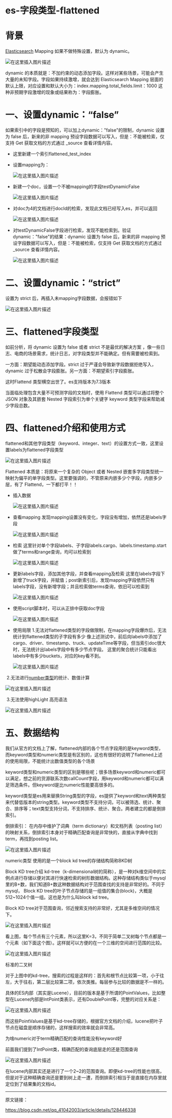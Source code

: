 # es-字段类型-flattened

# 背景

[Elasticsearch](https://so.csdn.net/so/search?q=Elasticsearch&spm=1001.2101.3001.7020) Mapping 如果不做特殊设置，默认为 dynamic。

![在这里插入图片描述](./01.png)

dynamic 的本质就是：不加约束的动态添加字段。这样对某些场景，可能会产生大量的未知字段。字段如果持续激增，就会达到 Elasticsearch Mapping 层面的默认上限，对应设置和默认大小为：index.mapping.total_fields.limit：1000
这种非预期字段激增的现象或结果称为：字段膨胀。

# 一、设置dynamic：“false”

如果索引中的字段是预知的，可以加上dynamic："false"的限制，dynamic 设置为 false 后，新来的非 mapping 预设字段数据可以写入，但是：不能被检索，仅支持 Get 获取文档的方式通过 _source 查看详情内容。

- 这里新建一个索引flattened_test_index

- 设置mapping为：

  ![在这里插入图片描述](./02.png)

- 新建一个doc，设置一个不被mapping的字段testDynamicFalse

  ![在这里插入图片描述](./03.png)

- 对doc为4的文档进行docId的检索，发现此文档已经写入es，并可以返回

  ![在这里插入图片描述](./04.png)

- 对testDynamicFalse字段进行检索，发现不能检索到。验证dynamic："false"的结果：dynamic 设置为 false 后，新来的非 mapping 预设字段数据可以写入，但是：不能被检索，仅支持 Get 获取文档的方式通过 _source 查看详情内容。

  ![在这里插入图片描述](./05.png)

# 二、设置dynamic：“strict”

设置为 strict 后，再插入未mapping字段数据，会报错如下

![在这里插入图片描述](./06.png)

# 三、flattened字段类型

如前分析，将 dynamic 设置为 false 或者 strict 不是最优的解决方案 ，像一些日志、电商的场景需求，统计日志，对字段类型并不能确定。但有需要被检索到。

一方面：期望能动态添加字段。strict 过于严谨会导致新字段数据拒绝写入，dynamic 过于松散会字段膨胀。另一方面：不期望索引字段膨胀。

这时Flattend 类型横空出世了。es支持版本为7.3版本

当面临处理包含大量不可预测字段的文档时，使用 Flattend 类型可以通过将整个 JSON 对象及其嵌套 Nested 字段索引为单个关键字 keyword 类型字段来帮助减少字段总数。

# 四、flattened介绍和使用方式

flattened和其他字段类型（keyword、integer、text）的设置方式一致，这里设置labels为flattened字段类型

![在这里插入图片描述](./07.png)

Flattened 本质是：将原来一个复杂的 Object 或者 Nested 嵌套多字段类型统一映射为偏平的单字段类型。这里要强调的，不管原来内嵌多少个字段，内嵌多少层，有了 Flattend，一下都打平！！

- 插入数据

  ![在这里插入图片描述](./08.png)

- 查看mapping
  发现mapping设置没有变化，字段没有增加，依然还是labels字段

  ![在这里插入图片描述](./09.png)

- 检索
  这里针对单个字段labels、子字段labels.cargo、labels.timestamp.start做了terms和range查询，均可以检索到

  ![在这里插入图片描述](./10.png)

- 更新labels字段，添加其他字段，并查看mapping及检索
  这里在labels字段下新增了truck字段，并赋值；post新索引后，发现mapping字段依然只有labels字段，没有新增字段；并且检索做terms查询，依旧可以检索到

  ![在这里插入图片描述](./11.png)

- 使用script脚本时，可以从正排中获取doc字段

  ![在这里插入图片描述](./12.png)

- 使用局限
  1.无法对flattened类型的字段做限制，在mapping字段爆炸后，无法统计到flattened类型的子字段有多少
  像上述测试中，前后向labels中添加了cargo、driver、timestamp、truck、updateTime等字段，但当索引doc很大时，无法统计出labels字段中有多少节点字段。
  这里的聚合统计只能看出labels中有多少buckets，对应的key看不到。

  ![在这里插入图片描述](./13.png)

​       2.无法进行[number类型](https://so.csdn.net/so/search?q=number类型&spm=1001.2101.3001.7020)的统计、数值计算

![在这里插入图片描述](./14.png)

​      3.无法使用highLight 高亮语法

![在这里插入图片描述](./15.png)

# 五、数据结构

我们从官方的文档上了解，flattened内部的各个节点字段用的是keyword类型，而keyword类型和numeric类型是有区别的，这也有很好的说明了flattened上述的使用局限，不能统计出数值类型的各个场景

keyword类型和numeric类型的区别是哪些呢；很多场景keyword和numeric都可以满足，想之前的货源联系次数callCount字段，用keyword和numeric都可以满足筛选条件。但keyword是比numeric性能要高很多的。

keyword类型是es用来替换String类型的字段，es提供了keyword和text两种类型来代替低版本的string类型。keyword类型不支持分词，可以被筛选、统计、聚合、排序等；text类型支持分词，不支持排序、统计、聚合。两者建立的都是倒排索引。

倒排索引：
在内存中维护了词典（term dictionary）和文档列表（posting list）的映射关系，倒排索引本身对于精确匹配查询是非常快的，直接从字典中找到term，再找到posting list。

![在这里插入图片描述](./16.png)

numeric类型
使用的是一个block kd tree的存储结构简称BKD树

Block KD tree介绍
kd-tree（k-dimensional树的简称），是一种对k维空间中的实例点进行存储以便对其进行快速检索的树形数据结构。这种存储结构类似于mysql里的B+数，我们知道B+数这种数据结构对于范围查找的支持是非常好的。不同于mysql， Block KD tree的叶子节点存储的是一组值的集合(block)，大概是512~1024个值一组。这也是为什么叫block kd tree。

Block KD tree对于范围查询，邻近搜索支持的非常好，尤其是多维空间的情况下。

![在这里插入图片描述](./17.png)

看上图，每个节点有三个元素，所以这里K=3，不同于简单二叉树每个节点都是一个元素（如下面这个图）。这样就可以方便的在一个三维的空间进行范围的比较。

![在这里插入图片描述](./18.png)

标准的二叉树

对于上图中的kd-tree，搜索的过程是这样的：首先和根节点比较第一项，小于往左，大于往右，第二层比较第二项，依次类推。每层参与比较的数据是不一样的。

具体的ES内部（其实是Lucene），目前的版本是基于所谓的PointValues，比如整型在Lucene内部是IntPoint类表示，还有DoublePoint等，完整的对应关系是：

![在这里插入图片描述](./19.png)

而这些PointValues是基于kd-tree存储的，根据官方文档的介绍，lucene把叶子节点在磁盘是顺序存储的，这样搜索的效率就会非常高。

为啥numeric对于term精确匹配的查询性能没有keyword好

前面我们提到了IntPoint类，精确匹配的查询底层走的还是范围查询

![在这里插入图片描述](./20.png)

在lucene内部其实还是进行了一个2~2的范围查询。即便kd-tree的性能也很高，但是对于这种精确查询还是要到树上走一遭，而倒排索引相当于是直接在内存里就定位到了结果集的文档id。

------

原文链接：

https://blog.csdn.net/qq_41042003/article/details/128446338
